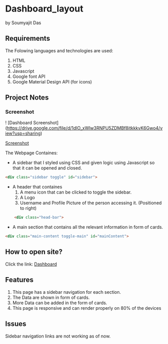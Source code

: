 # Dashboard_layout
by Soumyajit Das

## Requirements
The Folowing languages and technologies are used:
1. HTML
2. CSS
3. Javascript
4. Google font API
5. Google Material Design API (for icons)

## Project Notes

### Screenshot
! [Dashboard Screenshot] (https://drive.google.com/file/d/1dlO_xWlw3RNPU5ZDMBf8itkkkvK6Gwo4/view?usp=sharing)

[Screenshot](https://drive.google.com/file/d/1dlO_xWlw3RNPU5ZDMBf8itkkkvK6Gwo4/view?usp=sharing)

The Webpage Containes:

- A sidebar that I styled using CSS and given logic using Javascript so that it can be opened and closed.
```html
<div class="sidebar toggle" id="sidebar">
```

- A header that containes
   1. A menu icon that can be clicked to toggle the sidebar.
   2. A Logo
   3. Username and Profile Picture of the person accessing it. (Positioned to right)
```html
    <div class="head-bar">
```

- A main section that contains all the relevant information in form of cards.
```html
<div class="main-content toggle-main" id="mainContent">
```

## How to open site?

Click the link:
[Dashboard](https://soumyajit2000-web.github.io/Dashboard_layout/Dashboard/index.html)

## Features
1. This page has a sidebar navigation for each section.
2. The Data are shown in form of cards. 
3. More Data can be added in the form of cards.
4. This page is responsive and can render properly on 80% of the devices

## Issues
Sidebar navigation links are not working as of now.
